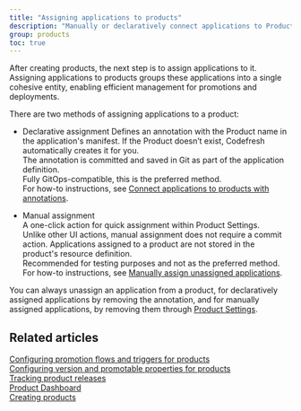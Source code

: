 ```yaml
---
title: "Assigning applications to products"
description: "Manually or declaratively connect applications to Products"
group: products
toc: true
---
```


After creating products, the next step is to assign applications to it.
Assigning applications to products groups these applications into a single cohesive entity, enabling efficient management for promotions and deployments.

There are two methods of assigning applications to a product:

* Declarative assignment 
  Defines an annotation with the Product name in the application's manifest. If the Product doesn’t exist, Codefresh automatically creates it for you.  
  The annotation is committed and saved in Git as part of the application definition.   
  Fully GitOps-compatible, this is the preferred method.   
  For how-to instructions, see [Connect applications to products with annotations]({{site.baseurl}}/docs/products/configure-product-settings/#connect-applications-to-product-with-annotations).

* Manual assignment  
  A one-click action for quick assignment within Product Settings.  
  Unlike other UI actions, manual assignment does not require a commit action. Applications assigned to a product are not stored in the product's resource definition.  
  Recommended for testing purposes and not as the preferred method.  
  For how-to instructions, see [Manually assign unassigned applications]({{site.baseurl}}/docs/products/configure-product-settings/#manually-assign-unassigned-applications).

You can always unassign an application from a product, for declaratively assigned applications by removing the annotation, and for manually assigned applications, by removing them through [Product Settings](products/configure-product-settings/#unassign-manually-assigned-applications).


## Related articles
[Configuring promotion flows and triggers for products]({{site.baseurl}}/docs/products/promotion-flow-triggers/)   
[Configuring version and promotable properties for products]({{site.baseurl}}/docs/products/promotion-version-properties/)  
[Tracking product releases]({{site.baseurl}}/docs/promotions/product-releases/)  
[Product Dashboard]({{site.baseurl}}/docs/dashboards/gitops-products/)  
[Creating products]({{site.baseurl}}/docs/products/create-product/)   